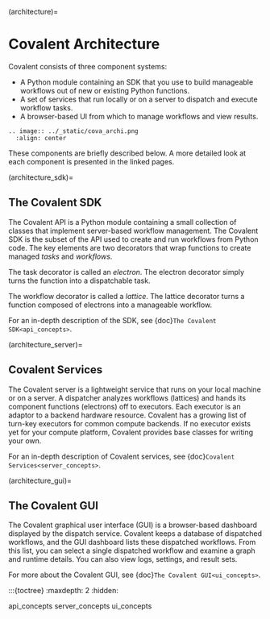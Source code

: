 (architecture)=
# Covalent Architecture

Covalent consists of three component systems:

- A Python module containing an SDK that you use to build manageable workflows out of new or existing Python functions.
- A set of services that run locally or on a server to dispatch and execute workflow tasks.
- A browser-based UI from which to manage workflows and view results.

```{eval-rst}
.. image:: ../_static/cova_archi.png
  :align: center
```

These components are briefly described below. A more detailed look at each component is presented in the linked pages.


(architecture_sdk)=
## The Covalent SDK


The Covalent API is a Python module containing a small collection of classes that implement server-based workflow management. The Covalent SDK is the subset of the API used to create and run workflows from Python code. The key elements are two decorators that wrap functions to create managed *tasks* and *workflows*.

The task decorator is called an *electron*. The electron decorator simply turns the function into a dispatchable task.

The workflow decorator is called a *lattice*. The lattice decorator turns a function composed of electrons into a manageable workflow.

For an in-depth description of the SDK, see {doc}`The Covalent SDK<api_concepts>`.


(architecture_server)=
## Covalent Services


The Covalent server is a lightweight service that runs on your local machine or on a server. A dispatcher analyzes workflows (lattices) and hands its component functions (electrons) off to executors. Each executor is an adaptor to a backend hardware resource. Covalent has a growing list of turn-key executors for common compute backends. If no executor exists yet for your compute platform, Covalent provides base classes for writing your own.

For an in-depth description of Covalent services, see {doc}`Covalent Services<server_concepts>`.


(architecture_gui)=
## The Covalent GUI

The Covalent graphical user interface (GUI) is a browser-based dashboard displayed by the dispatch service. Covalent keeps a database of dispatched workflows, and the  GUI dashboard lists these dispatched workflows. From this list, you can select a single dispatched workflow and examine a graph and runtime details. You can also view logs, settings, and result sets.

For more about the Covalent GUI, see {doc}`The Covalent GUI<ui_concepts>`.


:::{toctree}
:maxdepth: 2
:hidden:

api_concepts
server_concepts
ui_concepts
